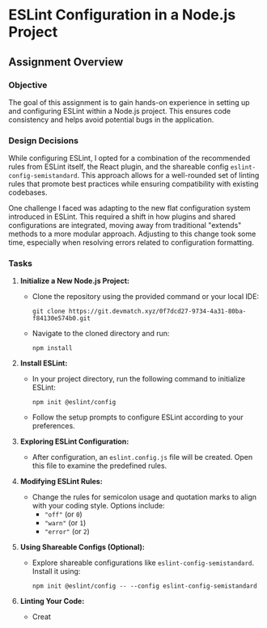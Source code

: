 # ESLint Configuration in a Node.js Project

## Assignment Overview

### Objective
The goal of this assignment is to gain hands-on experience in setting up and configuring ESLint within a Node.js project. This ensures code consistency and helps avoid potential bugs in the application.

### Design Decisions
While configuring ESLint, I opted for a combination of the recommended rules from ESLint itself, the React plugin, and the shareable config `eslint-config-semistandard`. This approach allows for a well-rounded set of linting rules that promote best practices while ensuring compatibility with existing codebases. 

One challenge I faced was adapting to the new flat configuration system introduced in ESLint. This required a shift in how plugins and shared configurations are integrated, moving away from traditional "extends" methods to a more modular approach. Adjusting to this change took some time, especially when resolving errors related to configuration formatting.

### Tasks

1. **Initialize a New Node.js Project:**
   - Clone the repository using the provided command or your local IDE:
     ```
     git clone https://git.devmatch.xyz/0f7dcd27-9734-4a31-80ba-f84130e574b0.git
     ```
   - Navigate to the cloned directory and run:
     ```
     npm install
     ```

2. **Install ESLint:**
   - In your project directory, run the following command to initialize ESLint:
     ```
     npm init @eslint/config
     ```
   - Follow the setup prompts to configure ESLint according to your preferences.

3. **Exploring ESLint Configuration:**
   - After configuration, an `eslint.config.js` file will be created. Open this file to examine the predefined rules.

4. **Modifying ESLint Rules:**
   - Change the rules for semicolon usage and quotation marks to align with your coding style. Options include:
     - `"off"` (or `0`)
     - `"warn"` (or `1`)
     - `"error"` (or `2`)

5. **Using Shareable Configs (Optional):**
   - Explore shareable configurations like `eslint-config-semistandard`. Install it using:
     ```
     npm init @eslint/config -- --config eslint-config-semistandard
     ```

6. **Linting Your Code:**
   - Creat
